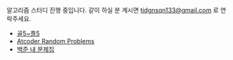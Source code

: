 알고리즘 스터디 진행 중입니다.
같이 하실 분 계시면 tjdgnsqn133@gmail.com 로 연락주세요.

- [골5~플5](https://solved.ac/search?query=*g5..p5+-solved_by%3Atjdgnsqn3+lang%3Ako+solved%3A200..+&sort=random&direction=asc&page=1)
- [Atcoder Random Problems](https://kenkoooo.com/atcoder/#/list/tjdgnsqn3?fromDiff=1200&toDiff=1999&status=Only+Trying&rated=Only+Rated)
- [백준 내 문제집](https://www.acmicpc.net/workbook/by/tjdgnsqn3)
